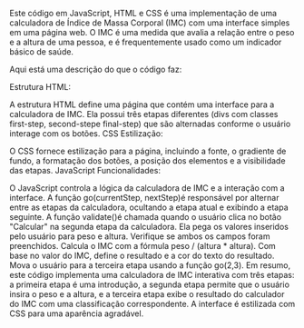 Este código em JavaScript, HTML e CSS é uma implementação de uma calculadora de Índice de Massa Corporal (IMC) com uma interface simples em uma página web. O IMC é uma medida que avalia a relação entre o peso e a altura de uma pessoa, e é frequentemente usado como um indicador básico de saúde.

Aqui está uma descrição do que o código faz:

Estrutura HTML:

A estrutura HTML define uma página que contém uma interface para a calculadora de IMC.
Ela possui três etapas diferentes (divs com classes first-step, second-stepe final-step) que são alternadas conforme o usuário interage com os botões.
CSS Estilização:

O CSS fornece estilização para a página, incluindo a fonte, o gradiente de fundo, a formatação dos botões, a posição dos elementos e a visibilidade das etapas.
JavaScript Funcionalidades:

O JavaScript controla a lógica da calculadora de IMC e a interação com a interface.
A função go(currentStep, nextStep)é responsável por alternar entre as etapas da calculadora, ocultando a etapa atual e exibindo a etapa seguinte.
A função validate()é chamada quando o usuário clica no botão "Calcular" na segunda etapa da calculadora.
Ela pega os valores inseridos pelo usuário para peso e altura.
Verifique se ambos os campos foram preenchidos.
Calcula o IMC com a fórmula peso / (altura * altura).
Com base no valor do IMC, define o resultado e a cor do texto do resultado.
Mova o usuário para a terceira etapa usando a função go(2,3).
Em resumo, este código implementa uma calculadora de IMC interativa com três etapas: a primeira etapa é uma introdução, a segunda etapa permite que o usuário insira o peso e a altura, e a terceira etapa exibe o resultado do calculador do IMC com uma classificação correspondente. A interface é estilizada com CSS para uma aparência agradável.
